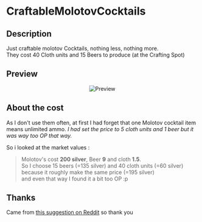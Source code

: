 # CraftableMolotovCocktails

## Description
Just craftable molotov Cocktails, nothing less, nothing more.    
They cost 40 Cloth units and 15 Beers to produce (at the Crafting Spot)

## Preview
<p align="center"><img src="https://i.imgur.com/Xef2TWE.png?1" alt="Preview"/></p>

## About the cost  
As I don't use them often, at first I had forget that one Molotov cocktail item means unlimited ammo. *I had set the price to 5 cloth units and 1 beer but it was way too OP that way.*    

So i looked at the market values :     
>Molotov's cost **200 silver**, Beer **9** and cloth **1.5**.   
So I choose 15 beers (=135 silver) and 40 cloth units (=60 silver) because it roughly make the same price (=195 silver)   
and even that way I found it a bit too OP :p

## Thanks
Came from [this suggestion on Reddit](https://www.reddit.com/r/RimWorld/comments/561xz4/beer_cloth_molotovs/) so thank you 

